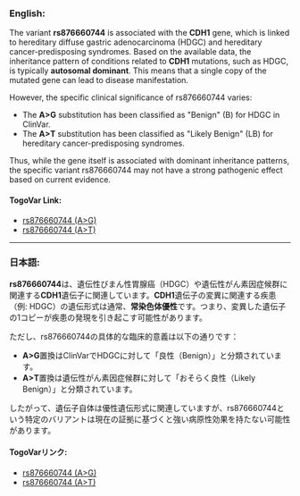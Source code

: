 ### English:
The variant **rs876660744** is associated with the **CDH1** gene, which is linked to hereditary diffuse gastric adenocarcinoma (HDGC) and hereditary cancer-predisposing syndromes. Based on the available data, the inheritance pattern of conditions related to **CDH1** mutations, such as HDGC, is typically **autosomal dominant**. This means that a single copy of the mutated gene can lead to disease manifestation.

However, the specific clinical significance of rs876660744 varies:
- The **A>G** substitution has been classified as "Benign" (B) for HDGC in ClinVar.
- The **A>T** substitution has been classified as "Likely Benign" (LB) for hereditary cancer-predisposing syndromes.

Thus, while the gene itself is associated with dominant inheritance patterns, the specific variant rs876660744 may not have a strong pathogenic effect based on current evidence.

#### TogoVar Link:
- [rs876660744 (A>G)](https://www.ncbi.nlm.nih.gov/clinvar/variation/234865)
- [rs876660744 (A>T)](https://www.ncbi.nlm.nih.gov/clinvar/variation/233939)

---

### 日本語:
**rs876660744**は、遺伝性びまん性胃腺癌（HDGC）や遺伝性がん素因症候群に関連する**CDH1**遺伝子に関連しています。**CDH1**遺伝子の変異に関連する疾患（例: HDGC）の遺伝形式は通常、**常染色体優性**です。つまり、変異した遺伝子の1コピーが疾患の発現を引き起こす可能性があります。

ただし、rs876660744の具体的な臨床的意義は以下の通りです：
- **A>G**置換はClinVarでHDGCに対して「良性（Benign）」と分類されています。
- **A>T**置換は遺伝性がん素因症候群に対して「おそらく良性（Likely Benign）」と分類されています。

したがって、遺伝子自体は優性遺伝形式に関連していますが、rs876660744という特定のバリアントは現在の証拠に基づくと強い病原性効果を持たない可能性があります。

#### TogoVarリンク:
- [rs876660744 (A>G)](https://www.ncbi.nlm.nih.gov/clinvar/variation/234865)
- [rs876660744 (A>T)](https://www.ncbi.nlm.nih.gov/clinvar/variation/233939)